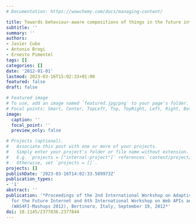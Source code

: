 ```yaml
---
# Documentation: https://wowchemy.com/docs/managing-content/

title: Towards behaviour-aware compositions of things in the future internet
subtitle: ''
summary: ''
authors:
- Javier Cubo
- Antonio Brogi
- Ernesto Pimentel
tags: []
categories: []
date: '2012-01-01'
lastmod: 2023-03-16T15:02:33+01:00
featured: false
draft: false

# Featured image
# To use, add an image named `featured.jpg/png` to your page's folder.
# Focal points: Smart, Center, TopLeft, Top, TopRight, Left, Right, BottomLeft, Bottom, BottomRight.
image:
  caption: ''
  focal_point: ''
  preview_only: false

# Projects (optional).
#   Associate this post with one or more of your projects.
#   Simply enter your project's folder or file name without extension.
#   E.g. `projects = ["internal-project"]` references `content/project/deep-learning/index.md`.
#   Otherwise, set `projects = []`.
projects: []
publishDate: '2023-03-16T14:02:33.589973Z'
publication_types:
- '1'
abstract: ''
publication: '*Proceedings of the 2nd International Workshop on Adaptive Services
  for the Future Internet and 6th International Workshop on Web APIs and Service Mashups
  (WAS4FI-Mashups 2012), Bertinoro, Italy, September 19, 2012*'
doi: 10.1145/2377836.2377844
---
```

